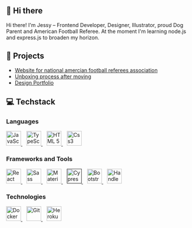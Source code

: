 ## 👋 Hi there

Hi there!
I'm Jessy – Frontend Developer, Designer, Illustrator, proud Dog Parent and American Football Referee.
At the moment I'm learning node.js and express.js to broaden my horizon.

## 🚀 Projects

-   [Website for national amercian football referees association](https://afsvd.de)
-   [Unboxing process after moving](https://unboxing.jringelstein.de)
-   [Design Portfolio](https://jringelstein.de)

## 💻 Techstack

### Languages

<a href="https://developer.mozilla.org/en-US/docs/Web/JavaScript" target="blank">
    <img src="https://cdn.jsdelivr.net/gh/devicons/devicon@latest/icons/javascript/javascript-plain.svg" alt="JavaScript" height="40" width="40" />
</a>
&ensp;
<a href="https://www.typescriptlang.org/" target="blank">
    <img src="https://cdn.jsdelivr.net/gh/devicons/devicon@latest/icons/typescript/typescript-original.svg" alt="TypeScript" height="40" width="40" />
</a>
&ensp;
<a href="https://de.wikipedia.org/wiki/HTML5" target="blank">
    <img src="https://cdn.jsdelivr.net/gh/devicons/devicon@latest/icons/html5/html5-original.svg" alt="HTML 5" height="40" width="40" />
</a>
&ensp;
<a href="https://www.w3schools.com/css/" target="blank">
    <img src="https://cdn.jsdelivr.net/gh/devicons/devicon@latest/icons/css3/css3-original.svg" alt="Css3" height="40" width="40" />
</a>

### Frameworks and Tools

<a href="https://reactjs.org/" target="blank">
    <img src="https://cdn.jsdelivr.net/gh/devicons/devicon@latest/icons/react/react-original.svg" alt="React" height="40" width="40" />
</a>
&ensp;
<a href="https://sass-lang.com/" target="blank">
    <img alt="Sass" height="40" width="40" src="https://cdn.jsdelivr.net/gh/devicons/devicon@latest/icons/sass/sass-original.svg" />
</a>
&ensp;
<a href="https://mui.com" target="blank">
    <img src="https://cdn.jsdelivr.net/gh/devicons/devicon@latest/icons/materialui/materialui-original.svg" alt="Material UI" height="40" width="40" />
</a>
&ensp;
<a href="" target="blank">
    <img alt="Cypress" height="40" width="40" src="https://cdn.jsdelivr.net/gh/devicons/devicon@latest/icons/cypressio/cypressio-original.svg" />
</a>
&ensp;
<a href="https://getbootstrap.com" target="blank">
    <img src="https://cdn.jsdelivr.net/gh/devicons/devicon@latest/icons/bootstrap/bootstrap-original.svg" alt="Bootstrap" height="40" width="40" />
</a>
&ensp;
<a href="https://handlebarsjs.com/" target="blank">
    <img src="https://cdn.jsdelivr.net/gh/devicons/devicon@latest/icons/handlebars/handlebars-original.svg" alt="Handlebars" height="40" width="40"/>
</a>

### Technologies

<a href="https://www.docker.com/" target="blank">
    <img src="https://cdn.jsdelivr.net/gh/devicons/devicon@latest/icons/docker/docker-plain.svg" alt="Docker" height="40" width="40" />
</a>
&ensp;
<a href="https://git-scm.com/" target="blank">
    <img src="https://cdn.jsdelivr.net/gh/devicons/devicon@latest/icons/git/git-plain.svg" alt="Git" height="40" width="40" />
</a>
&ensp;
<a href="https://netlify.com" target="blank">
    <img src="https://cdn.jsdelivr.net/gh/devicons/devicon@latest/icons/netlify/netlify-original.svg" alt="Heroku" height="40" width="40" />
</a>
